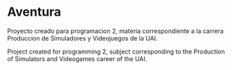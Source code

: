 # Aventura
Proyecto creado para programacion 2, materia correspondiente a la carrera Produccion de Simuladores y Videojuegos de la UAI.

Project created for programming 2, subject corresponding to the Production of Simulators and Videogames career of the UAI.
